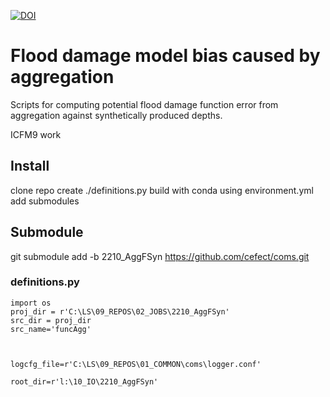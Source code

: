 [![DOI](https://zenodo.org/badge/559527057.svg)](https://zenodo.org/doi/10.5281/zenodo.10810420)
# Flood damage model bias caused by aggregation

Scripts for computing potential flood damage function error from aggregation against synthetically produced depths. 

ICFM9 work

## Install
clone repo
create ./definitions.py
build with conda using environment.yml
add submodules


## Submodule
git submodule add -b 2210_AggFSyn https://github.com/cefect/coms.git


### definitions.py

```
import os
proj_dir = r'C:\LS\09_REPOS\02_JOBS\2210_AggFSyn'
src_dir = proj_dir
src_name='funcAgg'

 

logcfg_file=r'C:\LS\09_REPOS\01_COMMON\coms\logger.conf'

root_dir=r'l:\10_IO\2210_AggFSyn'
```

